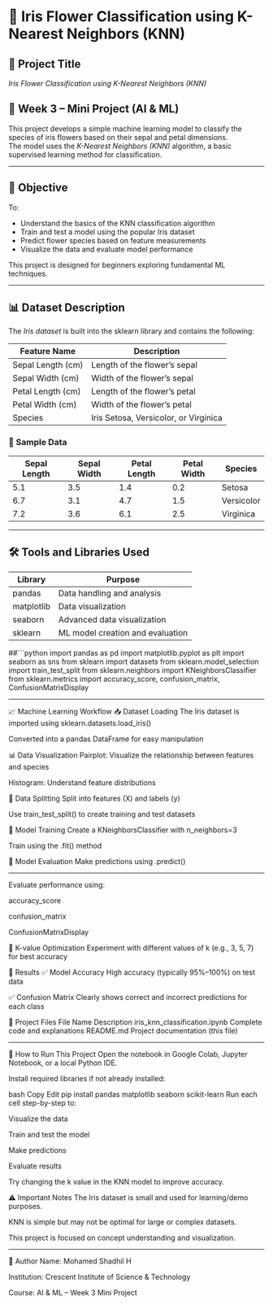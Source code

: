 # 🌸 Iris Flower Classification using K-Nearest Neighbors (KNN)

## 📌 Project Title  
*Iris Flower Classification using K-Nearest Neighbors (KNN)*

## 📅 Week 3 – Mini Project (AI & ML)  
This project develops a simple machine learning model to classify the species of iris flowers based on their sepal and petal dimensions.  
The model uses the *K-Nearest Neighbors (KNN)* algorithm, a basic supervised learning method for classification.

---

## 🎯 Objective  
To:
- Understand the basics of the KNN classification algorithm  
- Train and test a model using the popular Iris dataset  
- Predict flower species based on feature measurements  
- Visualize the data and evaluate model performance  

This project is designed for beginners exploring fundamental ML techniques.

---

## 📊 Dataset Description  

The *Iris dataset* is built into the sklearn library and contains the following:

| Feature Name      | Description                         |
|-------------------|-------------------------------------|
| Sepal Length (cm) | Length of the flower’s sepal        |
| Sepal Width (cm)  | Width of the flower’s sepal         |
| Petal Length (cm) | Length of the flower’s petal        |
| Petal Width (cm)  | Width of the flower’s petal         |
| Species           | Iris Setosa, Versicolor, or Virginica |

### 🔢 Sample Data

| Sepal Length | Sepal Width | Petal Length | Petal Width | Species    |
|--------------|-------------|--------------|-------------|------------|
| 5.1          | 3.5         | 1.4          | 0.2         | Setosa     |
| 6.7          | 3.1         | 4.7          | 1.5         | Versicolor |
| 7.2          | 3.6         | 6.1          | 2.5         | Virginica  |

---

## 🛠 Tools and Libraries Used  

| Library      | Purpose                              |
|--------------|--------------------------------------|
| pandas       | Data handling and analysis           |
| matplotlib   | Data visualization                   |
| seaborn      | Advanced data visualization          |
| sklearn      | ML model creation and evaluation     |

##```python
import pandas as pd
import matplotlib.pyplot as plt
import seaborn as sns
from sklearn import datasets
from sklearn.model_selection import train_test_split
from sklearn.neighbors import KNeighborsClassifier
from sklearn.metrics import accuracy_score, confusion_matrix, ConfusionMatrixDisplay

---
📈 Machine Learning Workflow
📥 Dataset Loading
The Iris dataset is imported using sklearn.datasets.load_iris()

Converted into a pandas DataFrame for easy manipulation

📊 Data Visualization
Pairplot: Visualize the relationship between features and species

Histogram: Understand feature distributions

🧪 Data Splitting
Split into features (X) and labels (y)

Use train_test_split() to create training and test datasets

🧠 Model Training
Create a KNeighborsClassifier with n_neighbors=3

Train using the .fit() method

🎯 Model Evaluation
Make predictions using .predict()

---
Evaluate performance using:

accuracy_score

confusion_matrix

ConfusionMatrixDisplay

🔄 K-value Optimization
Experiment with different values of k (e.g., 3, 5, 7) for best accuracy

🧪 Results
✅ Model Accuracy
High accuracy (typically 95%–100%) on test data

✅ Confusion Matrix
Clearly shows correct and incorrect predictions for each class

📁 Project Files
File Name	Description
iris_knn_classification.ipynb	Complete code and explanations
README.md	Project documentation (this file)

---
🚀 How to Run This Project
Open the notebook in Google Colab, Jupyter Notebook, or a local Python IDE.

Install required libraries if not already installed:

bash
Copy
Edit
pip install pandas matplotlib seaborn scikit-learn
Run each cell step-by-step to:

Visualize the data

Train and test the model

Make predictions

Evaluate results

Try changing the k value in the KNN model to improve accuracy.

⚠ Important Notes
The Iris dataset is small and used for learning/demo purposes.

KNN is simple but may not be optimal for large or complex datasets.

This project is focused on concept understanding and visualization.

---
👤 Author
Name: Mohamed Shadhil H

Institution: Crescent Institute of Science & Technology

Course: AI & ML – Week 3 Mini Project
